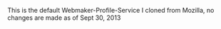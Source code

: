 This is the default Webmaker-Profile-Service I cloned from Mozilla, no changes are made as of Sept 30, 2013
